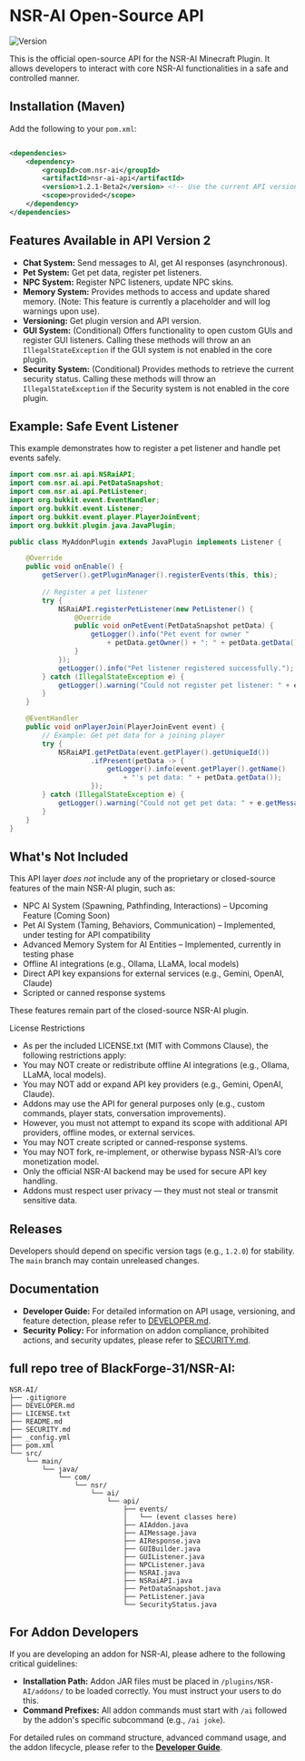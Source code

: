 # NSR-AI Open-Source API

![Version](https://img.shields.io/badge/Version-1.2.1--Beta-blue.svg)

This is the official open-source API for the NSR-AI Minecraft Plugin. It allows developers to interact with core NSR-AI functionalities in a safe and controlled manner.

## Installation (Maven)

Add the following to your `pom.xml`:

```xml

<dependencies>
    <dependency>
        <groupId>com.nsr-ai</groupId>
        <artifactId>nsr-ai-api</artifactId>
        <version>1.2.1-Beta2</version> <!-- Use the current API version -->
        <scope>provided</scope>
    </dependency>
</dependencies>
```

## Features Available in API Version 2

*   **Chat System:** Send messages to AI, get AI responses (asynchronous).
*   **Pet System:** Get pet data, register pet listeners.
*   **NPC System:** Register NPC listeners, update NPC skins.
*   **Memory System:** Provides methods to access and update shared memory. (Note: This feature is currently a placeholder and will log warnings upon use).
*   **Versioning:** Get plugin version and API version.
*   **GUI System:** (Conditional) Offers functionality to open custom GUIs and register GUI listeners. Calling these methods will throw an an `IllegalStateException` if the GUI system is not enabled in the core plugin.
*   **Security System:** (Conditional) Provides methods to retrieve the current security status. Calling these methods will throw an `IllegalStateException` if the Security system is not enabled in the core plugin.

## Example: Safe Event Listener

This example demonstrates how to register a pet listener and handle pet events safely.

```java
import com.nsr.ai.api.NSRaiAPI;
import com.nsr.ai.api.PetDataSnapshot;
import com.nsr.ai.api.PetListener;
import org.bukkit.event.EventHandler;
import org.bukkit.event.Listener;
import org.bukkit.event.player.PlayerJoinEvent;
import org.bukkit.plugin.java.JavaPlugin;

public class MyAddonPlugin extends JavaPlugin implements Listener {

    @Override
    public void onEnable() {
        getServer().getPluginManager().registerEvents(this, this);
        
        // Register a pet listener
        try {
            NSRaiAPI.registerPetListener(new PetListener() {
                @Override
                public void onPetEvent(PetDataSnapshot petData) {
                    getLogger().info("Pet event for owner " 
                        + petData.getOwner() + ": " + petData.getData());
                }
            });
            getLogger().info("Pet listener registered successfully.");
        } catch (IllegalStateException e) {
            getLogger().warning("Could not register pet listener: " + e.getMessage());
        }
    }

    @EventHandler
    public void onPlayerJoin(PlayerJoinEvent event) {
        // Example: Get pet data for a joining player
        try {
            NSRaiAPI.getPetData(event.getPlayer().getUniqueId())
                    .ifPresent(petData -> {
                        getLogger().info(event.getPlayer().getName() 
                            + "'s pet data: " + petData.getData());
                    });
        } catch (IllegalStateException e) {
            getLogger().warning("Could not get pet data: " + e.getMessage());
        }
    }
}
```

## What's Not Included

This API layer *does not* include any of the proprietary or closed-source features of the main NSR-AI plugin, such as:

*   NPC AI System (Spawning, Pathfinding, Interactions) – Upcoming Feature (Coming Soon)
*   Pet AI System (Taming, Behaviors, Communication) – Implemented, under testing for API compatibility
*   Advanced Memory System for AI Entities – Implemented, currently in testing phase
*   Offline AI integrations (e.g., Ollama, LLaMA, local models)
*   Direct API key expansions for external services (e.g., Gemini, OpenAI, Claude)
*   Scripted or canned response systems

These features remain part of the closed-source NSR-AI plugin.

License Restrictions

*   As per the included LICENSE.txt (MIT with Commons Clause), the following restrictions apply:
*   You may NOT create or redistribute offline AI integrations (e.g., Ollama, LLaMA, local models).
*   You may NOT add or expand API key providers (e.g., Gemini, OpenAI, Claude).
*   Addons may use the API for general purposes only (e.g., custom commands, player stats, conversation improvements).
*   However, you must not attempt to expand its scope with additional API providers, offline modes, or external services.
*   You may NOT create scripted or canned-response systems.
*   You may NOT fork, re-implement, or otherwise bypass NSR-AI’s core monetization model.
*   Only the official NSR-AI backend may be used for secure API key handling.
*   Addons must respect user privacy — they must not steal or transmit sensitive data.

## Releases

Developers should depend on specific version tags (e.g., `1.2.0`) for stability. The `main` branch may contain unreleased changes.

## Documentation

*   **Developer Guide:** For detailed information on API usage, versioning, and feature detection, please refer to [DEVELOPER.md](DEVELOPER.md).
*   **Security Policy:** For information on addon compliance, prohibited actions, and security updates, please refer to [SECURITY.md](SECURITY.md).

## full repo tree of BlackForge-31/NSR-AI:

```directory tree
NSR-AI/
├── .gitignore
├── DEVELOPER.md
├── LICENSE.txt
├── README.md
├── SECURITY.md
├── _config.yml
├── pom.xml
└── src/
    └── main/
        └── java/
            └── com/
                └── nsr/
                    └── ai/
                        └── api/
                            ├── events/
                            │   └── (event classes here)
                            ├── AIAddon.java
                            ├── AIMessage.java
                            ├── AIResponse.java
                            ├── GUIBuilder.java
                            ├── GUIListener.java
                            ├── NPCListener.java
                            ├── NSRAI.java
                            ├── NSRaiAPI.java
                            ├── PetDataSnapshot.java
                            ├── PetListener.java
                            └── SecurityStatus.java
```

## For Addon Developers

If you are developing an addon for NSR-AI, please adhere to the following critical guidelines:

*   **Installation Path:** Addon JAR files must be placed in `/plugins/NSR-AI/addons/` to be loaded correctly. You must instruct your users to do this.
*   **Command Prefixes:** All addon commands must start with `/ai` followed by the addon's specific subcommand (e.g., `/ai joke`).

For detailed rules on command structure, advanced command usage, and the addon lifecycle, please refer to the **[Developer Guide](DEVELOPER.md)**.
